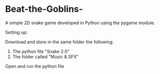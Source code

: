# Beat-the-Goblins-
A simple 2D snake game developed in Python using the pygame module.

Setting up:

Download and store in the same folder the following:

1) The python file "Snake 2.0"
2) The folder called "Music & SFX"

Open and run the python file
